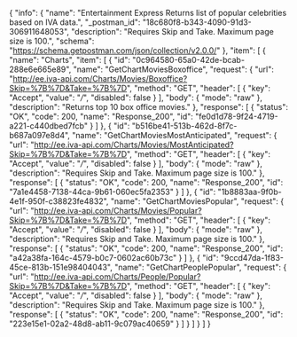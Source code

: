 {
  "info": {
    "name": "Entertainment Express Returns list of popular celebrities based on IVA data.",
    "_postman_id": "18c680f8-b343-4090-91d3-306911648053",
    "description": "Requires Skip and Take. Maximum page size is 100.",
    "schema": "https://schema.getpostman.com/json/collection/v2.0.0/"
  },
  "item": [
    {
      "name": "Charts",
      "item": [
        {
          "id": "0c964580-65a0-42de-bcab-288e6e665e89",
          "name": "GetChartMoviesBoxoffice",
          "request": {
            "url": "http://ee.iva-api.com/Charts/Movies/Boxoffice?Skip=%7B%7D&Take=%7B%7D",
            "method": "GET",
            "header": [
              {
                "key": "Accept",
                "value": "*/*",
                "disabled": false
              }
            ],
            "body": {
              "mode": "raw"
            },
            "description": "Returns top 10 box office movies."
          },
          "response": [
            {
              "status": "OK",
              "code": 200,
              "name": "Response_200",
              "id": "fe0d1d78-9f24-4719-a221-c440dbed7fcb"
            }
          ]
        },
        {
          "id": "b516be41-513b-462d-8f7c-b687a097e8d4",
          "name": "GetChartMoviesMostAnticipated",
          "request": {
            "url": "http://ee.iva-api.com/Charts/Movies/MostAnticipated?Skip=%7B%7D&Take=%7B%7D",
            "method": "GET",
            "header": [
              {
                "key": "Accept",
                "value": "*/*",
                "disabled": false
              }
            ],
            "body": {
              "mode": "raw"
            },
            "description": "Requires Skip and Take. Maximum page size is 100."
          },
          "response": [
            {
              "status": "OK",
              "code": 200,
              "name": "Response_200",
              "id": "7a1e4458-7138-44ca-9b61-060ec5fa2353"
            }
          ]
        },
        {
          "id": "1b8883aa-9f0b-4e1f-950f-c38823fe4832",
          "name": "GetChartMoviesPopular",
          "request": {
            "url": "http://ee.iva-api.com/Charts/Movies/Popular?Skip=%7B%7D&Take=%7B%7D",
            "method": "GET",
            "header": [
              {
                "key": "Accept",
                "value": "*/*",
                "disabled": false
              }
            ],
            "body": {
              "mode": "raw"
            },
            "description": "Requires Skip and Take. Maximum page size is 100."
          },
          "response": [
            {
              "status": "OK",
              "code": 200,
              "name": "Response_200",
              "id": "a42a38fa-164c-4579-b0c7-0602ac60b73c"
            }
          ]
        },
        {
          "id": "9ccd47da-1f83-45ce-813b-151e98404043",
          "name": "GetChartPeoplePopular",
          "request": {
            "url": "http://ee.iva-api.com/Charts/People/Popular?Skip=%7B%7D&Take=%7B%7D",
            "method": "GET",
            "header": [
              {
                "key": "Accept",
                "value": "*/*",
                "disabled": false
              }
            ],
            "body": {
              "mode": "raw"
            },
            "description": "Requires Skip and Take. Maximum page size is 100."
          },
          "response": [
            {
              "status": "OK",
              "code": 200,
              "name": "Response_200",
              "id": "223e15e1-02a2-48d8-ab11-9c079ac40659"
            }
          ]
        }
      ]
    }
  ]
}